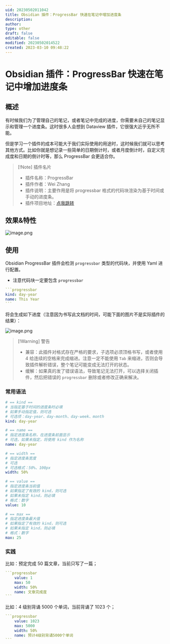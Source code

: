 ```yaml
---
uid: 20230502011042
title: Obsidian 插件：ProgressBar 快速在笔记中增加进度条
description: 
author: 
type: other
draft: false
editable: false
modified: 20230502014522
created: 2023-03-10 09:48:22
---
```


# Obsidian 插件：ProgressBar 快速在笔记中增加进度条

## 概述

有时候我们为了管理自己的笔记，或者笔记中完成的进度，你需要未自己的笔记显示和管理一个进度条。这时很多人会想到 Dataview 插件，它很强大近乎无所不能。

但是学习一个插件的成本可能大于我们实际使用的用途时，这时候我们就可以思考其他方式。比如你就是想记录一些简单的日期倒计时，或者月度倒计时，自定义完成度和日期的倒计时等，那么 ProgressBar 会更适合你。

> [!Note] 插件名片
> - 插件名称：ProgressBar
> - 插件作者：Wei Zhang
> - 插件说明：主要作用是将 progressbar 格式的代码块渲染为基于时间或手动的进度条。
> - 插件项目地址：[点我跳转](https://github.com/zwpaper/obsidian-progressbar/blob/main/README.zh-CN.md)

## 效果&特性

![image.png](https://cdn.pkmer.cn/images/20230502011634.png!pkmer)

## 使用

Obsidian ProgressBar 插件会检测 `progressbar` 类型的代码块，并使用 Yaml 进行配置。

- 注意代码块一定要包含 `progressbar`

````YAML
```progressbar
kind: day-year
name: This Year
```
````

将会生成如下进度（注意因为书写此文档的时间，可能下面的图片不是实际插件的结果）：

![image.png](https://cdn.pkmer.cn/images/20230502011727.png!pkmer)

>[!Warning] 警告
>- 兼容：此插件对格式存在严格的要求，子选项必须顶格书写，或者使用 4 给连续的空格来完成缩进。注意一定不能使用 `Tab` 来缩进，否则会导致插件解析错误，整个笔记可能变成无法打开的状态。
>- 缓解：如果真的发了错误语法，导致笔记无法打开，可以选择关闭插件，然后把错误的 `progressbar` 删除或者修改正确来解决。

### 常用语法

````YAML
# == kind ==
# 当指定基于时间的进度条时必填
# 如果手动指定值，则可选
# 可选项：day-year、day-month、day-week、month
kind: day-year

# == name ==
# 指定进度条名称，在进度条前面显示
# 可选，如果未指定，将使用 kind 作为名称
name: day-year

# == width ==
# 指定进度条宽度
# 可选
# 可选格式：50%、100px
width: 50%

# == value ==
# 指定进度条当前值
# 如果指定了有效的 kind，则可选
# 如果未指定 kind，则必填
# 格式：数字
value: 10

# == max ==
# 指定进度条最大值
# 如果指定了有效的 kind，则可选
# 如果未指定 kind，则必填
# 格式：数字
max: 25
````

### 实践

比如：预定完成 50 篇文章，当前只写了一篇；

````YAML
```progressbar
    value: 1
    max: 50
    width: 50%
    name: 文章完成度
```
````

比如：4 级别背诵 5000 个单词，当前背诵了 1023 个；

````YAML
```progressbar
    value: 1023
    max: 5000
    width: 50%
    name: 预计4级别背诵5000个单词
```
````

